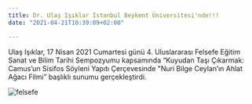 ```yaml
---
title: Dr. Ulaş Işıklar İstanbul Beykent Üniversitesi'nde!!!
date: "2021-04-21T10:39:09+02:00"

---
```

Ulaş Işıklar, 17 Nisan 2021 Cumartesi günü 4. Uluslararası Felsefe Eğitim Sanat ve Bilim Tarihi Sempozyumu kapsamında “Kuyudan Taşı Çıkarmak: Camus’un Sisifos Söyleni Yapıtı Çerçevesinde "Nuri Bilge Ceylan’ın Ahlat Ağacı Filmi” başlıklı sunumu gerçekleştirdi.

![felsefe](/images/felsefeegitim.jpeg)
